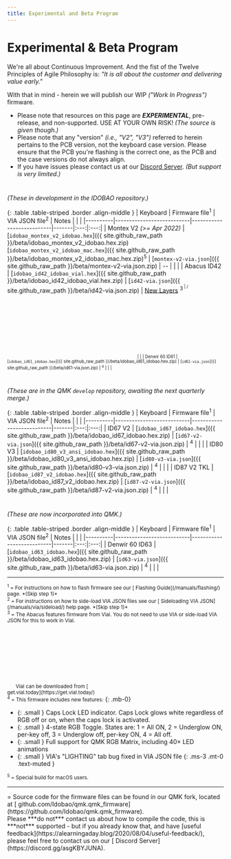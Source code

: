 ```yaml
---
title: Experimental and Beta Program
---
```


# <i class="fas fa-baby"></i> Experimental & Beta Program

We're all about Continuous Improvement.  And the fist of the Twelve Principles of Agile Philosophy is: *"It is all about the customer and delivering value early."*

With that in mind - herein we will publish our WIP *("Work In Progress")* firmware.

<div class="border shadow shadow-sm border-danger bg-danger bg-opacity-10 rounded-3 p-2 mb-4 text-opacity-75">
  <ul class="fa-ul mb-0 me-3">
  <li><span class="fa-li"><i class="fas fa-exclamation-triangle text-danger"></i></span>
    Please note that resources on this page are <b class="text-danger"><i>EXPERIMENTAL</i></b>, pre-release, and non-supported.  USE AT YOUR OWN RISK! <i class="text-muted">(The source is given though.)</i></li>
  <li class="mt-3"><span class="fa-li"><i class="fas fa-exclamation-circle text-warning"></i></span>
    Please note that any "version" <i>(i.e., "V2", "V3")</i> referred to herein pertains to the PCB version, not the keyboard case version.  Please ensure that the PCB you're flashing is the correct one, as the PCB and the case versions do not always align.</li>
  <li class="mt-3"><span class="fa-li"><i class="fas fa-info-circle text-info"></i></span>
    If you have issues please contact us at our <a href="https://discord.gg/asgKBYJUNA"><i class="fab fa-discord"></i> Discord Server</a>.
    <i>(But support is very limited.)</i></li>
  </ul>
</div>

# <i class="fas fa-baby-carriage"></i>

*(These in development in the IDOBAO repository.)*

{: .table .table-striped .border .align-middle }
| Keyboard | Firmware file<sup>1</sup> | VIA JSON file<sup>2</sup> | Notes |  <i class="fas fa-code"></i> | <i class="fas fa-keyboard"></i> |
|----------|---------------------------|---------------------------|-------|:---:|:---:|
| Montex V2 *(>= Apr 2022)* | [`idobao_montex_v2_idobao.hex`]({{ site.github_raw_path }}/beta/idobao_montex_v2_idobao.hex.zip)<br>[`idobao_montex_v2_idobao_mac.hex`]({{ site.github_raw_path }}/beta/idobao_montex_v2_idobao_mac.hex.zip)<sup>5</sup> | [`montex-v2-via.json`]({{ site.github_raw_path }}/beta/montex-v2-via.json.zip) | *--* | [<i class="fab fa-github-alt"></i>](https://github.com/Idobao/qmk.qmk_firmware/tree/vr-id27-v2-id-keymap/keyboards/idobao/montex/v2) | [<i class="fas fa-image"></i>](../kle/idobao-id27-v2.png) |
| Abacus ID42 | [`idobao_id42_idobao_vial.hex`]({{ site.github_raw_path }}/beta/idobao_id42_idobao_vial.hex.zip) | [`id42-via.json`]({{ site.github_raw_path }}/beta/id42-via.json.zip) | [New Layers](id42-layer-readme.png) <sup>3<sup> | [<i class="fab fa-github-alt"></i>](https://github.com/Idobao/qmk.qmk_firmware/tree/vr-id42-add-new/keyboards/idobao/id42/)/[<svg class="fa"><use xlink:href="#vial-logo"></use></svg>](https://github.com/Idobao/vial-kb.vial-qmk/tree/vr-id42/keyboards/idobao/id42/) | [<i class="fas fa-image"></i>](id42-layer-readme.png) |
| Denwir 60 ID61 | [`idobao_id61_idobao.hex`]({{ site.github_raw_path }}/beta/idobao_id61_idobao.hex.zip) | [`id61-via.json`]({{ site.github_raw_path }}/beta/id61-via.json.zip) | <sup>4</sup> | [<i class="fab fa-github-alt"></i>](https://github.com/Idobao/qmk.qmk_firmware/tree/vr-id61-new/keyboards/idobao/id61/) | [<i class="fas fa-image"></i>](../kle/idobao-id61.png) |


# <i class="fas fa-child"></i>

*(These are in the QMK `develop` repository, awaiting the next quarterly merge.)*

{: .table .table-striped .border .align-middle }
| Keyboard | Firmware file<sup>1</sup> | VIA JSON file<sup>2</sup> | Notes |  <i class="fas fa-code"></i> | <i class="fas fa-keyboard"></i> |
|----------|---------------------------|---------------------------|-------|:---:|:---:|
| ID67 V2 | [`idobao_id67_idobao.hex`]({{ site.github_raw_path }}/beta/idobao_id67_idobao.hex.zip) | [`id67-v2-via.json`]({{ site.github_raw_path }}/beta/id67-v2-via.json.zip) | <sup>4</sup> | [<i class="fab fa-github-alt"></i>](https://github.com/qmk/qmk_firmware/tree/develop/keyboards/idobao/id67/v2/) | [<i class="fas fa-image"></i>](../kle/idobao-id67.png) |
| ID80 V3 | [`idobao_id80_v3_ansi_idobao.hex`]({{ site.github_raw_path }}/beta/idobao_id80_v3_ansi_idobao.hex.zip) | [`id80-v3-via.json`]({{ site.github_raw_path }}/beta/id80-v3-via.json.zip) | <sup>4</sup> | [<i class="fab fa-github-alt"></i>](https://github.com/qmk/qmk_firmware/tree/develop/keyboards/idobao/id80/v3/) |  [<i class="fas fa-image"></i>](../kle/idobao-id80.png) |
| ID87 V2 TKL | [`idobao_id87_v2_idobao.hex`]({{ site.github_raw_path }}/beta/idobao_id87_v2_idobao.hex.zip) | [`id87-v2-via.json`]({{ site.github_raw_path }}/beta/id87-v2-via.json.zip) | <sup>4</sup> | [<i class="fab fa-github-alt"></i>](https://github.com/qmk/qmk_firmware/tree/develop/keyboards/idobao/id87/) | [<i class="fas fa-image"></i>](../kle/idobao-id87.png) |


# <i class="fas fa-user-graduate"></i>

*(These are now incorporated into QMK.)*

{: .table .table-striped .border .align-middle }
| Keyboard | Firmware file<sup>1</sup> | VIA JSON file<sup>2</sup> | Notes |  <i class="fas fa-code"></i> | <i class="fas fa-keyboard"></i> |
|----------|---------------------------|---------------------------|-------|:---:|:---:|
| Denwir 60 ID63 | [`idobao_id63_idobao.hex`]({{ site.github_raw_path }}/beta/idobao_id63_idobao.hex.zip) | [`id63-via.json`]({{ site.github_raw_path }}/beta/id63-via.json.zip) | <sup>4</sup> | [<i class="fab fa-github-alt"></i>](https://github.com/qmk/qmk_firmware/tree/master/keyboards/idobao/id63/) | [<i class="fas fa-image"></i>](../kle/idobao-id63.png) |

---

<small class="text-muted">
<sup>1</sup> = For instructions on how to flash firmware see our [<i class="fas fa-bolt"></i> Flashing Guide](/manuals/flashing/) page.  *(Skip step 1)*<br>
<sup>2</sup> = For instructions on how to side-load VIA JSON files see our [<i class="fas fa-rotate-90 fa-download"></i> Sideloading VIA JSON](/manuals/via/sideload/) help page. *(Skip step 1)*<br>
<sup>3</sup> = The Abacus features firmware from Vial. You do not need to use VIA or side-load VIA JSON for this to work in Vial.<br>
&nbsp; &nbsp; &nbsp; Vial can be downloaded from [<svg class="fa"><use xlink:href="#vial-logo"></use></svg> get.vial.today](https://get.vial.today/)<br>
<sup>4</sup> = This firmware includes new features:</small>
{: .mb-0}  

  * {: .small } Caps Lock LED indicator. Caps Lock glows white regardless of RGB off or on, when the caps lock is activated.
  * {: .small } 4-state RGB Toggle.  States are: 1 = All ON, 2 = Underglow ON, per-key off, 3 = Underglow off, per-key ON, 4 = All off.
  * {: .small } Full support for QMK RGB Matrix, including 40× LED animations
  * {: .small } VIA's "LIGHTING" tab bug fixed in VIA JSON file
  {: .ms-3 .mt-0 .text-muted } 
<small class="text-muted">
<sup>5</sup> = Special build for macOS users.
</small>

-----

<span class="text-muted">
<i class="fas fa-code"></i> = Source code for the firmware files can be found in our QMK fork, located at [<i class="fab fa-github-alt"></i> github.com/Idobao/qmk.qmk_firmware](https://github.com/Idobao/qmk.qmk_firmware).<br>
Please ***do not*** contact us about how to compile the code, this is ***not*** supported - but if you already know that, and have [useful feedback](https://alearningaday.blog/2020/08/04/useful-feedback/), please feel free to contact us on our [<i class="fab fa-discord"></i> Discord Server](https://discord.gg/asgKBYJUNA).
</span>
